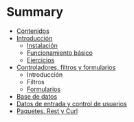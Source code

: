 # Summary

* [Contenidos](README.md)
* [Introducción](capitulo_laravel_1.md)
   * [Instalación](introduccion_instalacion.md)
   * [Funcionamiento básico](introduccion_funcionamiento_basico.md)
   * [Ejercicios](introduccion_ejercicios.md)
* [Controladores, filtros y formularios](capitulo_laravel_2.md)
   * Introducción
   * Filtros
   * [Formularios](formularios.md)
* [Base de datos](capitulo_laravel_3.md)
* [Datos de entrada y control de usuarios](capitulo_laravel_4.md)
* [Paquetes, Rest y Curl](capitulo_laravel_5.md)

